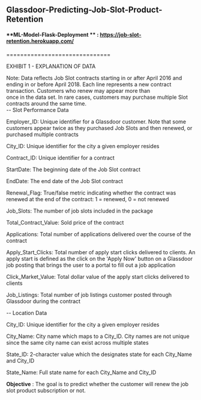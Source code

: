 ## Glassdoor-Predicting-Job-Slot-Product-Retention


#### **ML-Model-Flask-Deployment ** : https://job-slot-retention.herokuapp.com/
==============================

EXHIBIT 1 - EXPLANATION OF DATA							
							
Note:  Data reflects Job Slot contracts starting in or after April 2016 and ending in or before April 2018.  Each line represents a new contract transaction.  Customers who renew may appear more than							
once in the data set.  In rare cases, customers may purchase multiple Slot contracts around the same time.												
-- Slot Performance Data

Employer_ID: Unique identifier for a Glassdoor customer. Note that some customers appear twice as they purchased Job Slots and then renewed, or purchased multiple contracts	

City_ID: Unique identifier for the city a given employer resides

Contract_ID: Unique identifier for a contract			

StartDate: The beginning date of the Job Slot contract	

EndDate: The end date of the Job Slot contract	

Renewal_Flag: True/false metric indicating whether the contract was renewed at the end of the contract: 1 = renewed, 0 = not renewed

Job_Slots: The number of job slots included in the package			

Total_Contract_Value: Sold price of the contract	

Applications: Total number of applications delivered over the course of the contract	

Apply_Start_Clicks: Total number of apply start clicks delivered to clients. An apply start is defined as the click on the 'Apply Now' button on a Glassdoor job posting that brings the user to a portal to fill out a job application

Click_Market_Value: Total dollar value of the apply start clicks delivered to clients	

Job_Listings: Total number of job listings customer posted through Glassdoor during the contract				
													
-- Location Data			

City_ID: Unique identifier for the city a given employer resides			

City_Name: City name which maps to a City_ID. City names are not unique since the same city name can exist across multiple states	

State_ID: 2-character value which the designates state for each City_Name and City_ID			

State_Name: Full state name for each City_Name and City_ID		

**Objective** : The goal is to predict whether the customer will renew the job slot product subscription or not.
